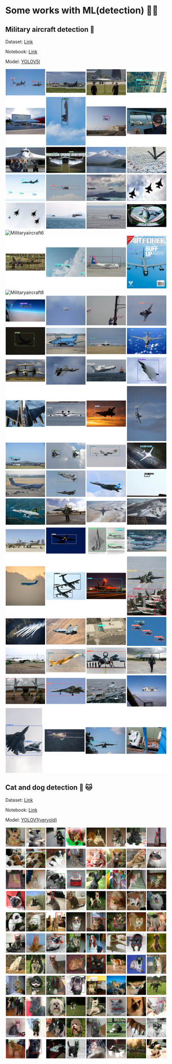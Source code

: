 # Some works with ML(detection) 👨‍💻

## Military aircraft detection 🛫

Dataset: [Link](https://www.kaggle.com/a2015003713/militaryaircraftdetectiondataset?select=dataset)

Notebook: [Link](https://github.com/Rojanson/ML-works-with-detection/tree/master/militaryaircraft)

Model: [YOLOV5l](https://github.com/ultralytics/yolov5)

![Militaryaircraft1](https://raw.githubusercontent.com/Rojanson/ML-works-with-detection/master/militaryaircraft/imgs(test)/__results___16_1.png)
![Militaryaircraft2](https://raw.githubusercontent.com/Rojanson/ML-works-with-detection/master/militaryaircraft/imgs(test)/__results___16_2.png)
![Militaryaircraft3](https://raw.githubusercontent.com/Rojanson/ML-works-with-detection/master/militaryaircraft/imgs(test)/__results___16_3.png)
![Militaryaircraft4](https://raw.githubusercontent.com/Rojanson/ML-works-with-detection/master/militaryaircraft/imgs(test)/__results___16_4.png)
![Militaryaircraft5](https://raw.githubusercontent.com/Rojanson/ML-works-with-detection/master/militaryaircraft/imgs(test)/__results___16_5.png)
![Militaryaircraft6](https://raw.githubusercontent.com/Rojanson/ML-works-with-detection/master/militaryaircraft/imgs(test)/__results___16_6.png)
![Militaryaircraft7](https://raw.githubusercontent.com/Rojanson/ML-works-with-detection/master/militaryaircraft/imgs(test)/__results___16_7.png)
![Militaryaircraft8](https://raw.githubusercontent.com/Rojanson/ML-works-with-detection/master/militaryaircraft/imgs(test)/__results___16_8.png)
![Militaryaircraft9](https://raw.githubusercontent.com/Rojanson/ML-works-with-detection/master/militaryaircraft/imgs(test)/__results___16_9.png)
![Militaryaircraft10](https://raw.githubusercontent.com/Rojanson/ML-works-with-detection/master/militaryaircraft/imgs(test)/__results___16_10.png)
![Militaryaircraft11](https://raw.githubusercontent.com/Rojanson/ML-works-with-detection/master/militaryaircraft/imgs(test)/__results___16_11.png)
![Militaryaircraft12](https://raw.githubusercontent.com/Rojanson/ML-works-with-detection/master/militaryaircraft/imgs(test)/__results___16_12.png)
![Militaryaircraft13](https://raw.githubusercontent.com/Rojanson/ML-works-with-detection/master/militaryaircraft/imgs(test)/__results___16_13.png)
![Militaryaircraft14](https://raw.githubusercontent.com/Rojanson/ML-works-with-detection/master/militaryaircraft/imgs(test)/__results___16_14.png)
![Militaryaircraft15](https://raw.githubusercontent.com/Rojanson/ML-works-with-detection/master/militaryaircraft/imgs(test)/__results___16_15.png)
![Militaryaircraft16](https://raw.githubusercontent.com/Rojanson/ML-works-with-detection/master/militaryaircraft/imgs(test)/__results___16_16.png)
![Militaryaircraft17](https://raw.githubusercontent.com/Rojanson/ML-works-with-detection/master/militaryaircraft/imgs(test)/__results___16_17.png)
![Militaryaircraft18](https://raw.githubusercontent.com/Rojanson/ML-works-with-detection/master/militaryaircraft/imgs(test)/__results___16_18.png)
![Militaryaircraft19](https://raw.githubusercontent.com/Rojanson/ML-works-with-detection/master/militaryaircraft/imgs(test)/__results___16_19.png)
![Militaryaircraft20](https://raw.githubusercontent.com/Rojanson/ML-works-with-detection/master/militaryaircraft/imgs(test)/__results___16_20.png)
![Militaryaircraft21](https://raw.githubusercontent.com/Rojanson/ML-works-with-detection/master/militaryaircraft/imgs(test)/__results___16_21.png)

## Cat and dog detection 🐶 🐱

Dataset: [Link](https://www.kaggle.com/andrewmvd/dog-and-cat-detection)

Notebook: [Link](https://github.com/Rojanson/ML-works-with-detection/tree/master/catndogdetection)

Model: [YOLOV1(veryold)](https://github.com/Rojanson/ML-works-with-detection/tree/master/catndogdetection)

![Catndogdetection0](https://raw.githubusercontent.com/Rojanson/ML-works-with-detection/master/catndogdetection/imgs(test)/__results___14_0.png)
![Catndogdetection1](https://raw.githubusercontent.com/Rojanson/ML-works-with-detection/master/catndogdetection/imgs(test)/__results___14_1.png)
![Catndogdetection2](https://raw.githubusercontent.com/Rojanson/ML-works-with-detection/master/catndogdetection/imgs(test)/__results___14_2.png)
![Catndogdetection3](https://raw.githubusercontent.com/Rojanson/ML-works-with-detection/master/catndogdetection/imgs(test)/__results___14_3.png)
![Catndogdetection4](https://raw.githubusercontent.com/Rojanson/ML-works-with-detection/master/catndogdetection/imgs(test)/__results___14_4.png)
![Catndogdetection5](https://raw.githubusercontent.com/Rojanson/ML-works-with-detection/master/catndogdetection/imgs(test)/__results___14_5.png)
![Catndogdetection6](https://raw.githubusercontent.com/Rojanson/ML-works-with-detection/master/catndogdetection/imgs(test)/__results___14_6.png)
![Catndogdetection7](https://raw.githubusercontent.com/Rojanson/ML-works-with-detection/master/catndogdetection/imgs(test)/__results___14_7.png)
![Catndogdetection8](https://raw.githubusercontent.com/Rojanson/ML-works-with-detection/master/catndogdetection/imgs(test)/__results___14_8.png)
![Catndogdetection9](https://raw.githubusercontent.com/Rojanson/ML-works-with-detection/master/catndogdetection/imgs(test)/__results___14_9.png)
![Catndogdetection10](https://raw.githubusercontent.com/Rojanson/ML-works-with-detection/master/catndogdetection/imgs(test)/__results___14_10.png)
